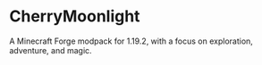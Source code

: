 # CherryMoonlight
A Minecraft Forge modpack for 1.19.2, with a focus on exploration, adventure, and magic.